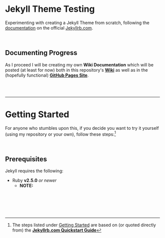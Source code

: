 # Jekyll Theme Testing

Experimenting with creating a Jekyll Theme from scratch, following the [documentation](https://jekyllrb.com/docs/) on the official [Jekyllrb.com](https://jekyllrb.com/).


<br />

## Documenting Progress

As I proceed I will be creating my own __Wiki Documentation__ which will be posted (at least for now) both in this repository's __[Wiki](https://github.com/RichNSD/jekyll-test/wiki)__ as well as in the (hopefully functional) __[GitHub Pages Site](https://richnsd.github.io/jekyll-test)__.

<br /><br />

---

# Getting Started

For anyone who stumbles upon this, if you decide you want to try it yourself (using my repository or your own), follow these steps:[^Quickstart]


<br />

## Prerequisites

Jekyll requires the following:

- Ruby __v2.5.0__ *or newer*
	- __NOTE:__




<br /><br /><br /><br />

[^Quickstart]: The steps listed under [Getting Started](#getting-started) are based on (or quoted directly from) the __[Jekyllrb.com Quickstart Guide](https://jekyllrb.com/docs/)__

